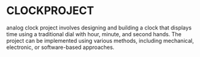 # CLOCKPROJECT
analog clock project involves designing and building a clock that displays time using a traditional dial with hour, minute, and second hands. The project can be implemented using various methods, including mechanical, electronic, or software-based approaches.
